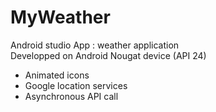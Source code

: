# MyWeather
Android studio App : weather application <br>
Developped on Android Nougat device (API 24)

- Animated icons
- Google location services
- Asynchronous API call
